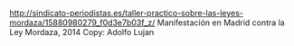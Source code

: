 http://sindicato-periodistas.es/taller-practico-sobre-las-leyes-mordaza/15880980279_f0d3e7b03f_z/
Manifestación en Madrid contra la Ley Mordaza, 2014 Copy: Adolfo Lujan
